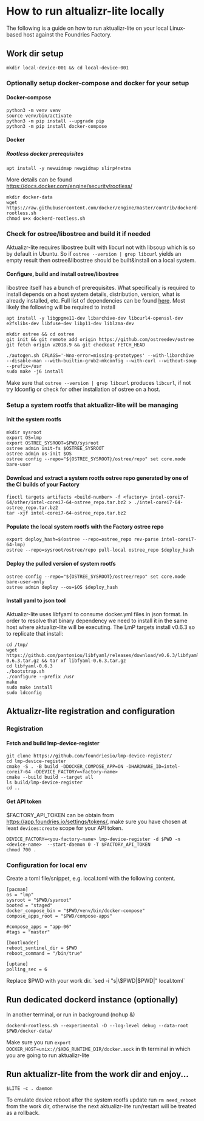 # How to run altualizr-lite locally
The following is a guide on how to run aktualizr-lite on your local Linux-based host against the Foundries Factory.

## Work dir setup

`mkdir local-device-001 && cd local-device-001`

### Optionally setup docker-compose and docker for your setup
#### Docker-compose
```
python3 -m venv venv
source venv/bin/activate
python3 -m pip install --upgrade pip
python3 -m pip install docker-compose
```
#### Docker
##### Rootless docker prerequisites
```
apt install -y newuidmap newgidmap slirp4netns
```
More details can be found https://docs.docker.com/engine/security/rootless/
```
mkdir docker-data
wget https://raw.githubusercontent.com/docker/engine/master/contrib/dockerd-rootless.sh
chmod u+x dockerd-rootless.sh
```

### Check for ostree/libostree and build it if needed
Aktualizr-lite requires libostree built with libcurl not with libsoup which is so by default in Ubuntu.
So if `ostree --version | grep libcurl` yields an empty result then ostree&libostree should be built&install on a local system.

#### Configure, build and install ostree/libostree
libostree itself has a bunch of prerequisites. What specifically is required to install depends on a host system details,
distribution, version, what is already installed, etc. Full list of dependencies can be found [here](https://github.com/foundriesio/aktualizr/blob/2020.9%2Bfio/docker/Dockerfile.ubuntu.bionic).
Most likely the following will be required to install
```
apt install -y libgpgme11-dev libarchive-dev libcurl4-openssl-dev e2fslibs-dev libfuse-dev libp11-dev liblzma-dev
```

```
mkdir ostree && cd ostree
git init && git remote add origin https://github.com/ostreedev/ostree
git fetch origin v2018.9 && git checkout FETCH_HEAD

./autogen.sh CFLAGS='-Wno-error=missing-prototypes' --with-libarchive --disable-man --with-builtin-grub2-mkconfig --with-curl --without-soup --prefix=/usr
sudo make -j6 install
```
Make sure that `ostree --version | grep libcurl` produces `libcurl`, if not try ldconfig or check for other installation of ostree on a host.

### Setup a system rootfs that aktualizr-lite will be managing

#### Init the system rootfs
```
mkdir sysroot
export OS=lmp
export OSTREE_SYSROOT=$PWD/sysroot
ostree admin init-fs $OSTREE_SYSROOT
ostree admin os-init $OS
ostree config --repo="${OSTREE_SYSROOT}/ostree/repo" set core.mode bare-user
```
#### Download and extract a system rootfs ostree repo generated by one of the CI builds of your Factory
```
fioctl targets artifacts <build-number> -f <factory> intel-corei7-64/other/intel-corei7-64-ostree_repo.tar.bz2 > ./intel-corei7-64-ostree_repo.tar.bz2
tar -xjf intel-corei7-64-ostree_repo.tar.bz2
```
#### Populate the local system rootfs with the Factory ostree repo
```
export deploy_hash=$(ostree --repo=ostree_repo rev-parse intel-corei7-64-lmp)
ostree --repo=sysroot/ostree/repo pull-local ostree_repo $deploy_hash
```
#### Deploy the pulled version of system rootfs
```
ostree config --repo="${OSTREE_SYSROOT}/ostree/repo" set core.mode bare-user-only
ostree admin deploy --os=$OS $deploy_hash
```

#### Install yaml to json tool
Aktualizr-lite uses libfyaml to consume docker.yml files in json format.
In order to resolve that binary dependency we need to install it in the same host where aktualizr-lite will be executing.
The LmP targets install v0.6.3 so to replicate that install:

```
cd /tmp/
wget https://github.com/pantoniou/libfyaml/releases/download/v0.6.3/libfyaml-0.6.3.tar.gz && tar xf libfyaml-0.6.3.tar.gz
cd libfyaml-0.6.3
./bootstrap.sh
./configure --prefix /usr
make
sudo make install
sudo ldconfig
```

## Aktualizr-lite registration and configuration

### Registration
#### Fetch and build lmp-device-register
```
git clone https://github.com/foundriesio/lmp-device-register/
cd lmp-device-register
cmake -S . -B build -DDOCKER_COMPOSE_APP=ON -DHARDWARE_ID=intel-corei7-64 -DDEVICE_FACTORY=<factory-name>
cmake --build build --target all
ls build/lmp-device-register
cd ..
```
#### Get API token
$FACTORY_API_TOKEN can be obtain from https://app.foundries.io/settings/tokens/,
make sure you have chosen at least `devices:create` scope for your API token.
```
DEVICE_FACTORY=<you-factory-name> lmp-device-register -d $PWD -n <device-name>  --start-daemon 0 -T $FACTORY_API_TOKEN
chmod 700 .
```
### Configuration for local env
Create a toml file/snippet, e.g. local.toml with the following content.
```
[pacman]
os = "lmp"
sysroot = "$PWD/sysroot"
booted = "staged"
docker_compose_bin = "$PWD/venv/bin/docker-compose"
compose_apps_root = "$PWD/compose-apps"

#compose_apps = "app-06"
#tags = "master"

[bootloader]
reboot_sentinel_dir = $PWD
reboot_command = "/bin/true"

[uptane]
polling_sec = 6
```
Replace $PWD with your work dir. `sed -i "s|\$PWD|$PWD|" local.toml`
## Run dedicated dockerd instance (optionally)
In another terminal, or run in background (nohup <cmd> &)
```
dockerd-rootless.sh --experimental -D --log-level debug --data-root $PWD/docker-data/
```
Make sure you run `export DOCKER_HOST=unix://$XDG_RUNTIME_DIR/docker.sock` in th terminal in which you are going to run aktualizr-lite

## Run aktualizr-lite from the work dir and enjoy...
```
$LITE -c . daemon
```
To emulate device reboot after the system rootfs update run `rm need_reboot` from the work dir,
otherwise the next aktualizr-lite run/restart will be treated as a rollback.
